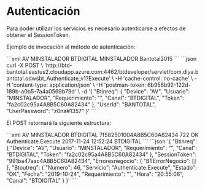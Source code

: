 # Autenticación

Para poder utilizar los servicios es necesario autenticarse a efectos de obtener el SessionToken.

Ejemplo de invocación al método de autenticación:

<code-group>
<code-block title="XML" active>
```xml
<soapenv:Envelope xmlns:soapenv="http://schemas.xmlsoap.org/soap/envelope/" xmlns:bts="http://uy.com.dlya.bantotal/BTSOA/">
   <soapenv:Header/>
   <soapenv:Body>
      <bts:Authenticate.Execute>
         <bts:Btinreq>
            <bts:Device>AV</bts:Device>
            <bts:Usuario>MINSTALADOR</bts:Usuario>
            <bts:Requerimiento></bts:Requerimiento>
            <bts:Canal>BTDIGITAL</bts:Canal>
            <bts:Token></bts:Token>
         </bts:Btinreq>
         <bts:UserId>MINSTALADOR</bts:UserId>
         <bts:UserPassword>Bantotal2015</bts:UserPassword>
      </bts:Authenticate.Execute>
   </soapenv:Body>
</soapenv:Envelope>
```
</code-block>

<code-block title="JSON">
```json
curl -X POST \
  'http://btd-bantotal.eastus2.cloudapp.azure.com:4462/btdeveloper/servlet/com.dlya.bantotal.odwsbt_Authenticate_v1?Execute' \
  -H 'cache-control: no-cache' \
  -H 'content-type: application/json' \
  -H 'postman-token: 6b958b92-122d-189b-a0b5-7a4a0569b79d' \
  -d '{
	"Btinreq": {
		"Device": "AV",
		"Usuario": "MINSTALADOR",
		"Requerimiento": "",
		"Canal": "BTDIGITAL",
		"Token": "fa2c02c95a4A8B5C60A82434"
	},
	"UserId": "BANTOTAL",
    "UserPassword": "z0na#1357"
}'
```
</code-block>
</code-group>

El POST retornará la siguiente estructura:

<code-group>
<code-block title="XML" active>
```xml
<SOAP-ENV:Envelope xmlns:SOAP-ENV="http://schemas.xmlsoap.org/soap/envelope/" xmlns:xsd="http://www.w3.org/2001/XMLSchema" xmlns:SOAP-ENC="http://schemas.xmlsoap.org/soap/encoding/" xmlns:xsi="http://www.w3.org/2001/XMLSchema-instance">
   <SOAP-ENV:Body>
      <Authenticate.ExecuteResponse xmlns="http://uy.com.dlya.bantotal/BTSOA/">
         <Btinreq>
            <Device>AV</Device>
            <Usuario>MINSTALADOR</Usuario>
            <Requerimiento/>
            <Canal>BTDIGITAL</Canal>
            <Token/>
         </Btinreq>
         <SessionToken>7f582501004A8B5C60A82434</SessionToken>
         <Erroresnegocio></Erroresnegocio>
         <Btoutreq>
            <Numero>722</Numero>
            <Estado>OK</Estado>
            <Servicio>Authenticate.Execute</Servicio>
            <Fecha>2017-11-24</Fecha>
            <Requerimiento/>
            <Hora>12:52:24</Hora>
            <Canal>BTDIGITAL</Canal>
         </Btoutreq>
      </Authenticate.ExecuteResponse>
   </SOAP-ENV:Body>
</SOAP-ENV:Envelope>
```
</code-block>

<code-block title="JSON">
```json
'{
	"Btinreq": {
		"Device": "AV",
		"Usuario": "MINSTALADOR",
		"Requerimiento": "",
		"Canal": "BTDIGITAL",
		"Token": "fa2c02c95a4A8B5C60A82434"
	},
    "SessionToken": "991ba47aac4A8B5C60A82434",
    "Erroresnegocio": {
        "BTErrorNegocio": []
    },
    "Btoutreq": {
        "Numero": 46,
        "Servicio": "Authenticate.Execute",
        "Estado": "OK",
        "Fecha": "2019-10-24",
        "Requerimiento": "",
        "Hora": "20:55:06",
        "Canal": "BTDIGITAL"
    }
}'
```
</code-block>
</code-group>

